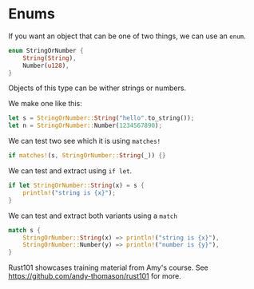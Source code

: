 # Enums

If you want an object that can be one of two things,
we can use an `enum`.

```Rust
enum StringOrNumber {
    String(String),
    Number(u128),
}
```

Objects of this type can be wither strings or numbers.

We make one like this:

```Rust
let s = StringOrNumber::String("hello".to_string());
let n = StringOrNumber::Number(1234567890);
```

We can test two see which it is using `matches!`

```Rust
if matches!(s, StringOrNumber::String(_)) {}
```

We can test and extract using `if let`.

```Rust
if let StringOrNumber::String(x) = s {
    println!("string is {x}");
}
```

We can test and extract both variants using a `match`

```Rust
match s {
    StringOrNumber::String(x) => println!("string is {x}"),
    StringOrNumber::Number(y) => println!("number is {y}"),
}
```

Rust101 showcases training material from Amy's course.
See https://github.com/andy-thomason/rust101 for more.
